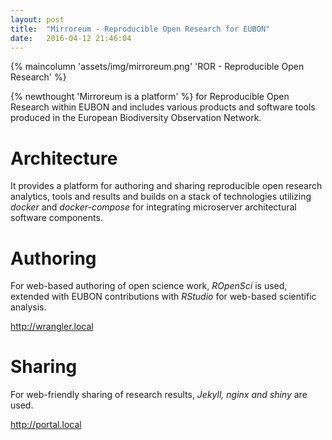```yaml
---
layout: post
title:  "Mirroreum - Reproducible Open Research for EUBON"
date:   2016-04-12 21:46:04
---
```


{% maincolumn 'assets/img/mirroreum.png' 'ROR - Reproducible Open Research' %}

{% newthought 'Mirroreum is a platform' %} for Reproducible Open Research within EUBON and includes various products and software tools produced in the European Biodiversity Observation Network. 

# Architecture

It provides a platform for authoring and sharing reproducible open research analytics, tools and results and builds on a stack of technologies utilizing *docker* and *docker-compose* for integrating microserver architectural software components.

# Authoring

For web-based authoring of open science work, *ROpenSci* is used, extended with EUBON contributions with *RStudio* for web-based scientific analysis.

<http://wrangler.local>

# Sharing

For web-friendly sharing of research results, *Jekyll, nginx and shiny* are used. 

<http://portal.local>